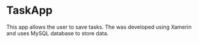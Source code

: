 # TaskApp
This app allows the user to save tasks. The was developed using Xamerin and uses MySQL database to store data.
